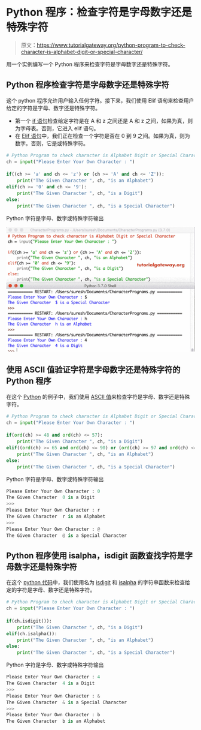 # Python 程序：检查字符是字母数字还是特殊字符

> 原文：<https://www.tutorialgateway.org/python-program-to-check-character-is-alphabet-digit-or-special-character/>

用一个实例编写一个 Python 程序来检查字符是字母数字还是特殊字符。

## Python 程序检查字符是字母数字还是特殊字符

这个 python 程序允许用户输入任何字符。接下来，我们使用 Elif 语句来检查用户给定的字符是字母、数字还是特殊字符。

*   第一个 [if 语句](https://www.tutorialgateway.org/python-if-statement/)检查给定字符是在 A 和 z 之间还是 A 和 z 之间，如果为真，则为字母表。否则，它进入 elif 语句。
*   在 [Elif 语句](https://www.tutorialgateway.org/python-elif-statement/)中，我们正在检查一个字符是否在 0 到 9 之间。如果为真，则为数字。否则，它是或特殊字符。

```py
# Python Program to check character is Alphabet Digit or Special Character
ch = input("Please Enter Your Own Character : ")

if((ch >= 'a' and ch <= 'z') or (ch >= 'A' and ch <= 'Z')): 
    print("The Given Character ", ch, "is an Alphabet") 
elif(ch >= '0' and ch <= '9'):
    print("The Given Character ", ch, "is a Digit")
else:
    print("The Given Character ", ch, "is a Special Character")
```

Python 字符是字母、数字或特殊字符输出

![Python Program to check character is Alphabet Digit or Special Character 1](img/4a75b4339a120ece611acc44984553c8.png)

## 使用 ASCII 值验证字符是字母数字还是特殊字符的 Python 程序

在这个 [Python](https://www.tutorialgateway.org/python-tutorial/) 的例子中，我们使用 [ASCII 值](https://www.tutorialgateway.org/ascii-table/)来检查字符是字母、数字还是特殊字符。

```py
# Python Program to check character is Alphabet Digit or Special Character
ch = input("Please Enter Your Own Character : ")

if(ord(ch) >= 48 and ord(ch) <= 57): 
    print("The Given Character ", ch, "is a Digit") 
elif((ord(ch) >= 65 and ord(ch) <= 90) or (ord(ch) >= 97 and ord(ch) <= 122)):
    print("The Given Character ", ch, "is an Alphabet")
else:
    print("The Given Character ", ch, "is a Special Character")
```

Python 字符是字母、数字或特殊字符输出

```py
Please Enter Your Own Character : 0
The Given Character  0 is a Digit
>>> 
Please Enter Your Own Character : r
The Given Character  r is an Alphabet
>>> 
Please Enter Your Own Character : @
The Given Character  @ is a Special Character
```

## Python 程序使用 isalpha，isdigit 函数查找字符是字母数字还是特殊字符

在这个 [python 代码](https://www.tutorialgateway.org/python-programming-examples/)中，我们使用名为 [isdigit](https://www.tutorialgateway.org/python-isdigit/) 和 [isalpha](https://www.tutorialgateway.org/python-isalpha/) 的字符串函数来检查给定的字符是字母、数字还是特殊字符。

```py
# Python Program to check character is Alphabet Digit or Special Character
ch = input("Please Enter Your Own Character : ")

if(ch.isdigit()):
    print("The Given Character ", ch, "is a Digit")
elif(ch.isalpha()):
    print("The Given Character ", ch, "is an Alphabet")
else:
    print("The Given Character ", ch, "is a Special Character")
```

Python 字符是字母、数字或特殊字符输出

```py
Please Enter Your Own Character : 4
The Given Character  4 is a Digit
>>> 
Please Enter Your Own Character : &
The Given Character  & is a Special Character
>>> 
Please Enter Your Own Character : b
The Given Character  b is an Alphabet
```